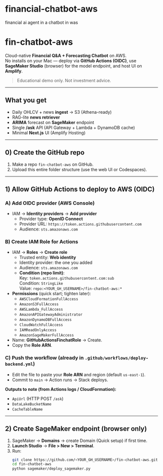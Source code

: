 # financial-chatbot-aws
financial ai agent in a chatbot in was
# fin-chatbot-aws

Cloud-native **Financial Q&A + Forecasting Chatbot** on AWS.  
No installs on your Mac — deploy via **GitHub Actions (OIDC)**, use **SageMaker Studio** (browser) for the model endpoint, and host UI on **Amplify**.

> Educational demo only. Not investment advice.

---

## What you get

- Daily OHLCV + news **ingest** → S3 (Athena-ready)
- RAG-lite **news retriever**
- **ARIMA** forecast on **SageMaker** endpoint
- Single **/ask** API (API Gateway + Lambda + DynamoDB cache)
- Minimal **Next.js** UI (Amplify Hosting)

---

## 0) Create the GitHub repo

1. Make a repo `fin-chatbot-aws` on GitHub.
2. Upload this entire folder structure (use the web UI or Codespaces).

---

## 1) Allow GitHub Actions to deploy to AWS (OIDC)

### A) Add OIDC provider (AWS Console)
- IAM → **Identity providers** → **Add provider**
  - Provider type: **OpenID Connect**
  - Provider URL: `https://token.actions.githubusercontent.com`
  - Audience: `sts.amazonaws.com`

### B) Create IAM Role for Actions
- IAM → **Roles** → **Create role**
  - Trusted entity: **Web identity**
  - Identity provider: the one you added
  - Audience: `sts.amazonaws.com`
  - **Condition (repo limit)**:  
    Key: `token.actions.githubusercontent.com:sub`  
    Condition: `StringLike`  
    Value: `repo:<YOUR_GH_USERNAME>/fin-chatbot-aws:*`
- **Permissions** (quick start; tighten later):
  - `AWSCloudFormationFullAccess`
  - `AmazonS3FullAccess`
  - `AWSLambda_FullAccess`
  - `AmazonAPIGatewayAdministrator`
  - `AmazonDynamoDBFullAccess`
  - `CloudWatchFullAccess`
  - `IAMReadOnlyAccess`
  - `AmazonSageMakerFullAccess`
- Name: **GitHubActionsFinchatRole** → Create.
- Copy the **Role ARN**.

### C) Push the workflow (already in `.github/workflows/deploy-backend.yml`)
- Edit the file to paste your **Role ARN** and region (default `us-east-1`).
- Commit to `main` → Action runs → Stack deploys.

**Outputs to note (from Actions logs / CloudFormation):**
- `ApiUrl` (HTTP POST `/ask`)
- `DataLakeBucketName`
- `CacheTableName`

---

## 2) Create SageMaker endpoint (browser only)

1. SageMaker → **Domains** → create Domain (Quick setup) if first time.
2. **Launch Studio** → **File > New > Terminal**.
3. Run:
   ```bash
   git clone https://github.com/<YOUR_GH_USERNAME>/fin-chatbot-aws.git
   cd fin-chatbot-aws
   python sagemaker/deploy_sagemaker.py
